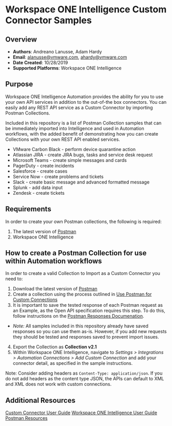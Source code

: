 # Workspace ONE Intelligence Custom Connector Samples

## Overview
- **Authors**: Andreano Lanusse, Adam Hardy
- **Email**: alanusse@vmware.com, ahardy@vmware.com
- **Date Created**: 10/28/2019
- **Supported Platforms**: Workspace ONE Intelligence


## Purpose

Workspace ONE Intelligence Automation provides the ability for you to use your own API services in addition to the out-of-the box connectors.  You can easily add any REST API service as a Custom Connector by importing Postman Collections.

Included in this repository is a list of Postman Collection samples that can be immediately imported into Intelligence and used in Automation workflows, with the added benefit of demonstrating how you can create Collections with your own REST API enabled services.

* VMware Carbon Black - perform device quarantine action
* Atlassian JIRA - create JIRA bugs, tasks and service desk request
* Microsoft Teams - create simple messages and cards
* PagerDuty - create incidents
* Salesforce - create cases
* Service Now - create problems and tickets
* Slack - create basic message and advanced formatted message
* Splunk - add data input
* Zendesk - create tickets

## Requirements

In order to create your own Postman collections, the following is required:

1. The latest version of [Postman](https://www.getpostman.com) 
2. Workspace ONE Intelligence


## How to create a Postman Collection for use within Automation workflows

In order to create a valid Collection to Import as a Custom Connector you need to:

1. Download the latest version of [Postman](https://www.getpostman.com) 
2. Create a collection using the process outlined in [Use Postman for Custom Connections](https://docs.vmware.com/en/VMware-Workspace-ONE/services/Intelligence/GUID-8A79C3A5-6061-47D3-BE85-4AD4593872EB.html#GUID-8A79C3A5-6061-47D3-BE85-4AD4593872EB)
3. It is important to save the tested response of each Postman request as an Example, as the Open API specification requires this step. To do this, follow instructions on the [Postman Responses Documenation](https://learning.getpostman.com/docs/postman/sending_api_requests/responses).
* *Note:* All samples included in this repository already have saved responses so you can use them as-is. However, if you add new requests they should be tested and responses saved to prevent import issues.
4. Export the Collection as **Collection v2.1**
5. Within Workspace ONE Intelligence, navigate to *Settings > Integrations > Automation Connections > Add Custom Connection* and add your connector detail, as specified in the sample instructions.

Note: Consider adding headers as `Content-Type: application/json`. If you do not add headers as the content type JSON, the APIs can default to XML and XML does not work with custom connections.


## Additional Resources
[Custom Connector User Guide](https://docs.vmware.com/en/VMware-Workspace-ONE/services/Intelligence/GUID-54333CCC-0E6D-4871-8DEA-3AFAB8378EEC.html)
[Workspace ONE Intelligence User Guide](https://docs.vmware.com/en/VMware-Workspace-ONE/services/Intelligence/GUID-AWT-WS1INT-OVERVIEW.html)
[Postman Resources](https://www.getpostman.com)
